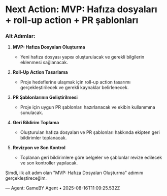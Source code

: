 # Next Action: MVP: Hafıza dosyaları + roll-up action + PR şablonları

### Alt Adımlar:

1. **MVP: Hafıza Dosyaları Oluşturma**
   - Yeni hafıza dosyası yapısı oluşturulacak ve gerekli bilgilerin eklenmesi sağlanacak.

2. **Roll-Up Action Tasarlama**
   - Proje hedeflerine ulaşmak için roll-up action tasarımı gerçekleştirilecek ve gerekli kaynaklar belirlenecek.

3. **PR Şablonlarının Geliştirilmesi**
   - Proje için uygun PR şablonları hazırlanacak ve ekibin kullanımına sunulacak.

4. **Geri Bildirim Toplama**
   - Oluşturulan hafıza dosyaları ve PR şablonları hakkında ekipten geri bildirimler toplanacak.

5. **Revizyon ve Son Kontrol**
   - Toplanan geri bildirimlere göre belgeler ve şablonlar revize edilecek ve son kontroller yapılacak. 

Şimdi, ilk alt adım olan "MVP: Hafıza Dosyaları Oluşturma" adımını gerçekleştireceğim.

— Agent: GameBY Agent • 2025-08-16T11:09:25.532Z
